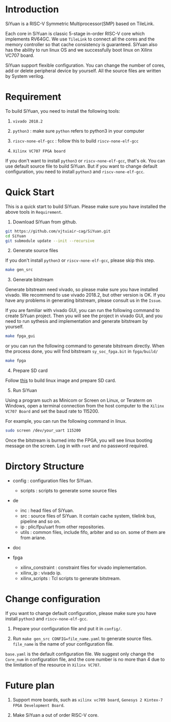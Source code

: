 # Introduction
SiYuan is a RISC-V Symmetric Multiprocessor(SMP) based on TileLink. 

Each core in SiYuan is classic 5-stage in-order RISC-V core which implements RV64GC. We use `TileLink` to connect all the cores and the memory controller so that cache consistency is guaranteed. SiYuan also has the ability to run linux OS and we successfully boot linux on Xilinx VC707 board.

SiYuan support flexible configuration. You can change the number of cores, add or delete peripheral device by yourself. All the source files are written by System verilog.

# Requirement
To build SiYuan, you need to install the following tools:

1. `vivado 2018.2` 

2. `python3` : make sure `python` refers to python3 in your computer

3. `riscv-none-elf-gcc` : follow this to build `riscv-none-elf-gcc`

4. `Xilinx VC707 FPGA board`

If you don't want to install `python3` or `riscv-none-elf-gcc`, that's ok. You can use default source file to build SiYuan. But if you want to change default configuration, you need to install `python3` and `riscv-none-elf-gcc`.

# Quick Start
This is a quick start to build SiYuan. Please make sure you have installed the above tools in `Requirement`.

1. Download SiYuan from github.
```sh
git https://github.com/xjtuiair-cag/SiYuan.git 
cd SiYuan
git submodule update --init --recursive
```
2. Generate source files

If you don't install `python3` or `riscv-none-elf-gcc`, please skip this step.
```sh
make gen_src
```
3. Generate bitstream

Generate bitstream need vivado, so please make sure you have installed vivado. We recommend to use vivado 2018.2, but other version is OK. If you have any problems in generating bitstream, please consult us in the `Issue`.

If you are familiar with vivado GUI, you can run the following command to create SiYuan project. Then you will see the project in vivado GUI, and you need to run sythesis and implementation and generate bitstream by yourself.
```sh
make fpga_gui
```
or you can run the following command to generate bitstream directly. When the process done, you will find bitstream `sy_soc_fpga.bit` in `fpga/build/`
```sh
make fpga
```
4. Prepare SD card

Follow [this](https://github.com/xjtuiair-cag/SiYuan-sdk) to build linux image and prepare SD card.

5. Run SiYuan 

Using a program such as Minicom or Screen on Linux, or Teraterm on Windows, open a terminal connection from the host computer to the `Xilinx VC707 Board` and set the baud rate to 115200. 

For example, you can run the following command in linux.
```sh
sudo screen /dev/your_uart 115200
```

Once the bitstream is burned into the FPGA, you will see linux booting message on the screen. Log in with `root` and no password required.

# Dirctory Structure
- config : configuration files for SiYuan.

  - scripts : scripts to generate some source files
- de
  - inc     : head files of SiYuan.
  - src     : source files of SiYuan. It contain cache system, tilelink bus, pipeline and so on.
  - ip      : plic/fpu/uart from other repositories.
  - utils   : common files, include fifo, arbiter and so on. some of them are from ariane.
- doc   
- fpga

  - xilinx_constraint : constraint files for vivado implementation.
  - xilinx_ip         : vivado ip.  
  - xilinx_scripts    : Tcl scripts to generate bitstream.

# Change configuration
If you want to change default configuration, please make sure you have install `python3` and `riscv-none-elf-gcc`. 

1. Prepare your configuration file and put it in `config/`.

2. Run `make gen_src CONFIG=file_name.yaml` to generate source files. `file_name` is the name of your configuration file. 

`base.yaml` is the default configuration file. We suggest only change the `Core_num` in configuration file, and the core number is no more than 4 due to the limitation of the resource in `Xilinx VC707`.

# Future plan

1. Support more boards, such as `xilinx vc709 board`, `Genesys 2 Kintex-7 FPGA Development Board`.

2. Make SiYuan a out of order RISC-V core.

